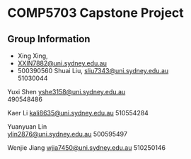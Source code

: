 # COMP5703 Capstone Project 


## Group Information 
- Xing Xing, 
- XXIN7882@uni.sydney.edu.au  
- 500390560
Shuai Liu, 
sliu7343@uni.sydney.edu.au  
51030044

Yuxi Shen 
yshe3158@uni.sydney.edu.au  
490548486

Kaer Li
 kali8635@uni.sydney.edu.au
510554284

Yuanyuan Lin  
ylin2876@uni.sydney.edu.au 
500595497

Wenjie Jiang 
wjia7450@uni.sydney.edu.au 
510250146

